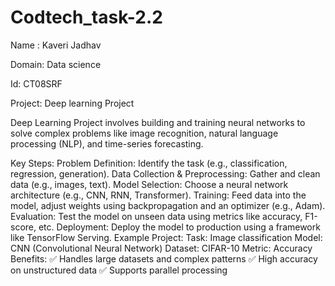 # Codtech_task-2.2

Name : Kaveri Jadhav

Domain: Data science

Id: CT08SRF

Project: Deep learning Project 

Deep Learning Project involves building and training neural networks to solve complex problems like image recognition, natural language processing (NLP), and time-series forecasting.

Key Steps:
Problem Definition: Identify the task (e.g., classification, regression, generation).
Data Collection & Preprocessing: Gather and clean data (e.g., images, text).
Model Selection: Choose a neural network architecture (e.g., CNN, RNN, Transformer).
Training: Feed data into the model, adjust weights using backpropagation and an optimizer (e.g., Adam).
Evaluation: Test the model on unseen data using metrics like accuracy, F1-score, etc.
Deployment: Deploy the model to production using a framework like TensorFlow Serving.
Example Project:
Task: Image classification
Model: CNN (Convolutional Neural Network)
Dataset: CIFAR-10
Metric: Accuracy
Benefits:
✅ Handles large datasets and complex patterns
✅ High accuracy on unstructured data
✅ Supports parallel processing
